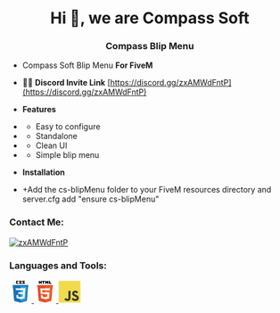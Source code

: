 <h1 align="center">Hi 👋, we are Compass Soft</h1>
<h3 align="center">Compass Blip Menu</h3>

- Compass Soft Blip Menu **For FiveM**

- 👨‍💻 **Discord Invite Link** [https://discord.gg/zxAMWdFntP](https://discord.gg/zxAMWdFntP)

- **Features**
- + Easy to configure
- + Standalone 
- + Clean UI
- + Simple blip menu

- **Installation** 
- +Add the cs-blipMenu folder to your FiveM resources directory and server.cfg add "ensure cs-blipMenu"

<h3 align="left">Contact Me:</h3>
<p align="left">
<a href="https://discord.gg/zxAMWdFntP" target="blank"><img align="center" src="https://raw.githubusercontent.com/rahuldkjain/github-profile-readme-generator/master/src/images/icons/Social/discord.svg" alt="zxAMWdFntP" height="30" width="40" /></a>
</p>

<h3 align="left">Languages and Tools:</h3>
<p align="left"> <a href="https://www.w3schools.com/css/" target="_blank" rel="noreferrer"> <img src="https://raw.githubusercontent.com/devicons/devicon/master/icons/css3/css3-original-wordmark.svg" alt="css3" width="40" height="40"/><a href="https://www.w3.org/html/" target="_blank" rel="noreferrer"> <img src="https://raw.githubusercontent.com/devicons/devicon/master/icons/html5/html5-original-wordmark.svg" alt="html5" width="40" height="40"/> </a> <a href="https://developer.mozilla.org/en-US/docs/Web/JavaScript" target="_blank" rel="noreferrer"> <img src="https://raw.githubusercontent.com/devicons/devicon/master/icons/javascript/javascript-original.svg" alt="javascript" width="40" height="40"/> </a> </p>
